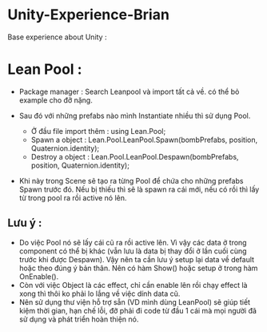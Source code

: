 # Unity-Experience-Brian
Base experience about Unity : 

# Lean Pool : 
- Package manager : Search Leanpool và import tất cả về. có thể bỏ example cho đỡ nặng.
- Sau đó với những prefabs nào mình Instantiate nhiều thì sử dụng Pool.
    + Ở đầu file import thêm : using Lean.Pool;
    + Spawn a object :  Lean.Pool.LeanPool.Spawn(bombPrefabs, position, Quaternion.identity);
    + Destroy a object :  Lean.Pool.LeanPool.Despawn(bombPrefabs, position, Quaternion.identity);

- Khi này trong Scene sẽ tạo ra từng Pool để chứa cho những prefabs Spawn trước đó. Nếu bị thiếu thì sẽ là spawn ra cái mới, nếu có rồi thì lấy từ trong pool ra rồi active nó lên. 

## Lưu ý : 
- Do việc Pool nó sẽ lấy cái cũ ra rồi active lên. Vì vậy các data ở trong component có thể bị khác (vẫn lưu là data bị thay đổi ở lần cuối cùng trước khi được Despawn). Vậy nên ta cần lưu ý setup lại data về default hoặc theo đúng ý bản thân. Nên có hàm Show() hoặc setup ở trong hàm OnEnable().
- Còn với việc Object là các effect, chỉ cần enable lên rồi chạy effect là xong thì thôi ko phải lo lắng về việc dính data cũ. 
- Nên sử dụng thư viện hỗ trợ sẵn (VD mình dùng LeanPool) sẽ giúp tiết kiệm thời gian, hạn chế lỗi, đỡ phải đi code từ đầu 1 cái mà mọi người đã sử dụng và phát triển hoàn thiện nó. 